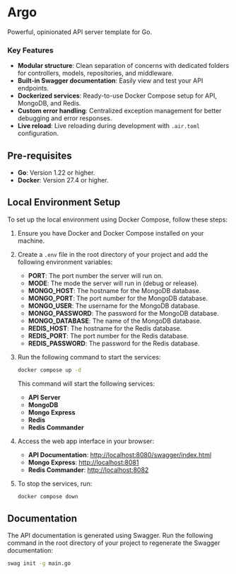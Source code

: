 # Argo

Powerful, opinionated API server template for Go.

### Key Features

- **Modular structure**: Clean separation of concerns with dedicated folders for controllers, models, repositories, and middleware.
- **Built-in Swagger documentation**: Easily view and test your API endpoints.
- **Dockerized services**: Ready-to-use Docker Compose setup for API, MongoDB, and Redis.
- **Custom error handling**: Centralized exception management for better debugging and error responses.
- **Live reload**: Live reloading during development with `.air.toml` configuration.

## Pre-requisites

- **Go**: Version 1.22 or higher.
- **Docker**: Version 27.4 or higher.

## Local Environment Setup

To set up the local environment using Docker Compose, follow these steps:

1. Ensure you have Docker and Docker Compose installed on your machine.

2. Create a `.env` file in the root directory of your project and add the following environment variables:

   - **PORT**: The port number the server will run on.
   - **MODE**: The mode the server will run in (debug or release).
   - **MONGO\_HOST**: The hostname for the MongoDB database.
   - **MONGO\_PORT**: The port number for the MongoDB database.
   - **MONGO\_USER**: The username for the MongoDB database.
   - **MONGO\_PASSWORD**: The password for the MongoDB database.
   - **MONGO\_DATABASE**: The name of the MongoDB database.
   - **REDIS\_HOST**: The hostname for the Redis database.
   - **REDIS\_PORT**: The port number for the Redis database.
   - **REDIS\_PASSWORD**: The password for the Redis database.

3. Run the following command to start the services:

   ```sh
   docker compose up -d
   ```

   This command will start the following services:

   - **API Server**
   - **MongoDB**
   - **Mongo Express**
   - **Redis**
   - **Redis Commander**

4. Access the web app interface in your browser:

   - **API Documentation**: [http://localhost:8080/swagger/index.html](http://localhost:8080/swagger/index.html)
   - **Mongo Express**: [http://localhost:8081](http://localhost:8081)
   - **Redis Commander**: [http://localhost:8082](http://localhost:8082)

5. To stop the services, run:

   ```sh
   docker compose down
   ```

## Documentation

The API documentation is generated using Swagger. Run the following command in the root directory of your project to regenerate the Swagger documentation:

```sh
swag init -g main.go
```
